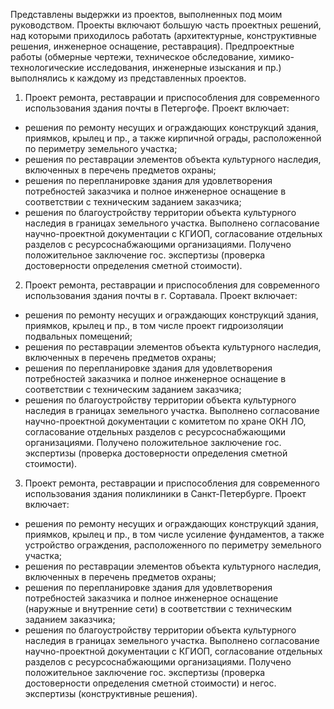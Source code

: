 Представлены выдержки из проектов, выполненных под моим руководством. 
Проекты включают большую часть проектных решений, над которыми приходилось работать (архитектурные, конструктивные решения, инженерное оснащение, реставрация).
Предпроектные работы (обмерные чертежи, техническое обследование, химико-технологические исследования, инженерные изыскания и пр.) выполнялись к каждому из представленных проектов.

1. Проект ремонта, реставрации и приспособления для современного использования здания почты в Петергофе.
Проект включает:
 - решения по ремонту несущих и ограждающих конструкций здания, приямков, крылец и пр., а также кирпичной ограды, расположенной по периметру земельного участка;
 - решения по реставрации элементов объекта культурного наследия, включенных в перечень предметов охраны;
 - решения по перепланировке здания для удовлетворения потребностей заказчика и полное инженерное оснащение в соответствии с техническим заданием заказчика;
 - решения по благоустройству территории объекта культурного наследия в границах земельного участка.
Выполнено согласование научно-проектной документации с КГИОП, согласование отдельных разделов с ресурсоснабжающими организациями.
Получено положительное заключение гос. экспертизы (проверка достоверности определения сметной стоимости).
   
2. Проект ремонта, реставрации и приспособления для современного использования здания почты в г. Сортавала.
Проект включает:
 - решения по ремонту несущих и ограждающих конструкций здания, приямков, крылец и пр., в том числе проект гидроизоляции подвальных помещений;
 - решения по реставрации элементов объекта культурного наследия, включенных в перечень предметов охраны;
 - решения по перепланировке здания для удовлетворения потребностей заказчика и полное инженерное оснащение в соответствии с техническим заданием заказчика;
 - решения по благоустройству территории объекта культурного наследия в границах земельного участка.
Выполнено согласование научно-проектной документации с комитетом по хране ОКН ЛО, согласование отдельных разделов с ресурсоснабжающими организациями.
Получено положительное заключение гос. экспертизы (проверка достоверности определения сметной стоимости).

3. Проект ремонта, реставрации и приспособления для современного использования здания поликлиники в Санкт-Петербурге.
Проект включает:
 - решения по ремонту несущих и ограждающих конструкций здания, приямков, крылец и пр., в том числе усиление фундаментов,
   а также устройство ограждения, расположенного по периметру земельного участка;
 - решения по реставрации элементов объекта культурного наследия, включенных в перечень предметов охраны;
 - решения по перепланировке здания для удовлетворения потребностей заказчика и полное инженерное оснащение (наружные и внутренние сети)
   в соответствии с техническим заданием заказчика;
 - решения по благоустройству территории объекта культурного наследия в границах земельного участка.
Выполнено согласование научно-проектной документации с КГИОП, согласование отдельных разделов с ресурсоснабжающими организациями.
Получено положительное заключение гос. экспертизы (проверка достоверности определения сметной стоимости) и негос. экспертизы (конструктивные решения).

